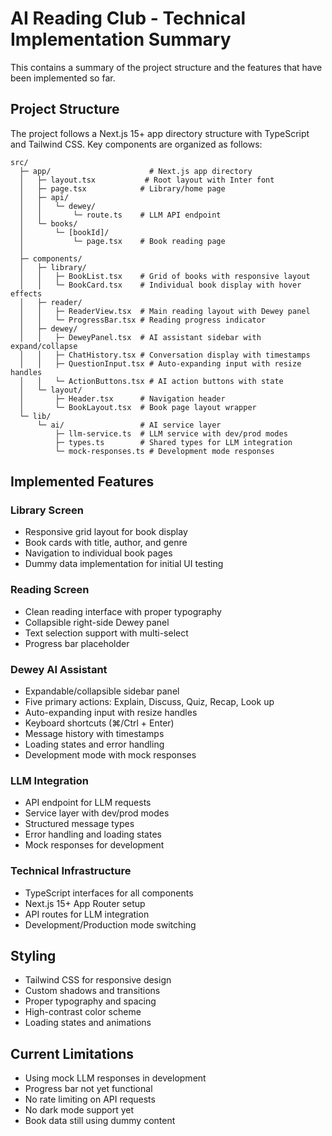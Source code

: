 # AI Reading Club - Technical Implementation Summary

This contains a summary of the project structure and the features that have been implemented so far.

## Project Structure
The project follows a Next.js 15+ app directory structure with TypeScript and Tailwind CSS. Key components are organized as follows:

```
src/
  ├─ app/                      # Next.js app directory
  │   ├─ layout.tsx           # Root layout with Inter font
  │   ├─ page.tsx            # Library/home page
  │   ├─ api/
  │   │   └─ dewey/
  │   │       └─ route.ts    # LLM API endpoint
  │   └─ books/
  │       └─ [bookId]/
  │           └─ page.tsx    # Book reading page
  │
  ├─ components/
  │   ├─ library/
  │   │   ├─ BookList.tsx    # Grid of books with responsive layout
  │   │   └─ BookCard.tsx    # Individual book display with hover effects
  │   ├─ reader/
  │   │   ├─ ReaderView.tsx  # Main reading layout with Dewey panel
  │   │   └─ ProgressBar.tsx # Reading progress indicator
  │   ├─ dewey/
  │   │   ├─ DeweyPanel.tsx  # AI assistant sidebar with expand/collapse
  │   │   ├─ ChatHistory.tsx # Conversation display with timestamps
  │   │   ├─ QuestionInput.tsx # Auto-expanding input with resize handles
  │   │   └─ ActionButtons.tsx # AI action buttons with state
  │   └─ layout/
  │       ├─ Header.tsx      # Navigation header
  │       └─ BookLayout.tsx  # Book page layout wrapper
  └─ lib/
      └─ ai/                 # AI service layer
          ├─ llm-service.ts  # LLM service with dev/prod modes
          ├─ types.ts        # Shared types for LLM integration
          └─ mock-responses.ts # Development mode responses
```

## Implemented Features

### Library Screen
- Responsive grid layout for book display
- Book cards with title, author, and genre
- Navigation to individual book pages
- Dummy data implementation for initial UI testing

### Reading Screen
- Clean reading interface with proper typography
- Collapsible right-side Dewey panel
- Text selection support with multi-select
- Progress bar placeholder

### Dewey AI Assistant
- Expandable/collapsible sidebar panel
- Five primary actions: Explain, Discuss, Quiz, Recap, Look up
- Auto-expanding input with resize handles
- Keyboard shortcuts (⌘/Ctrl + Enter)
- Message history with timestamps
- Loading states and error handling
- Development mode with mock responses

### LLM Integration
- API endpoint for LLM requests
- Service layer with dev/prod modes
- Structured message types
- Error handling and loading states
- Mock responses for development

### Technical Infrastructure
- TypeScript interfaces for all components
- Next.js 15+ App Router setup
- API routes for LLM integration
- Development/Production mode switching

## Styling
- Tailwind CSS for responsive design
- Custom shadows and transitions
- Proper typography and spacing
- High-contrast color scheme
- Loading states and animations

## Current Limitations
- Using mock LLM responses in development
- Progress bar not yet functional
- No rate limiting on API requests
- No dark mode support yet
- Book data still using dummy content 